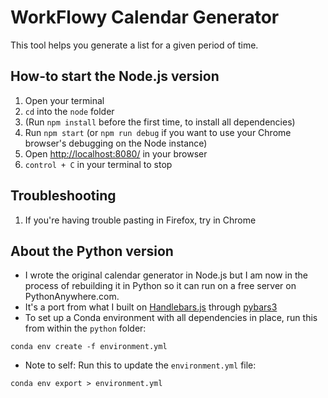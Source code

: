 # WorkFlowy Calendar Generator
This tool helps you generate a list for a given period of time.

## How-to start the Node.js version
1. Open your terminal
1. `cd` into the `node` folder
1. (Run `npm install` before the first time, to install all dependencies)
1. Run `npm start` (or `npm run debug` if you want to use your Chrome browser's debugging on the Node instance)
1. Open [http://localhost:8080/](http://localhost:8080/) in your browser
1. `control + C` in your terminal to stop

## Troubleshooting
1. If you're having trouble pasting in Firefox, try in Chrome

## About the Python version
* I wrote the original calendar generator in Node.js but I am now in the process of rebuilding it in Python so it can run on a free server on PythonAnywhere.com.
* It's a port from what I built on [Handlebars.js](https://handlebarsjs.com/) through [pybars3](https://github.com/wbond/pybars3#readme)
* To set up a Conda environment with all dependencies in place, run this from within the `python` folder:
```shell
conda env create -f environment.yml
```
* Note to self: Run this to update the `environment.yml` file:
```shell
conda env export > environment.yml
```
